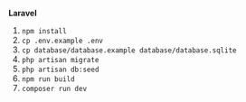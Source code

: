 **Laravel**
1. `npm install`
2. `cp .env.example .env`
3. `cp database/database.example database/database.sqlite`
4. `php artisan migrate`
5. `php artisan db:seed`
6. `npm run build`
7. `composer run dev`

